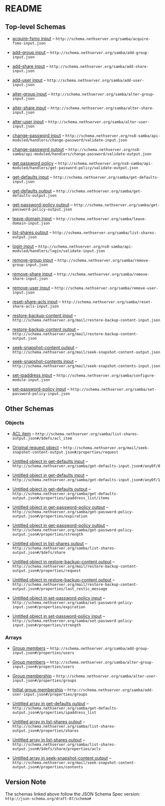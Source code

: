 # README

## Top-level Schemas

* [acquire-fsmo input](./acquire-fsmo-input.md "Acquire FSMO roles") – `http://schema.nethserver.org/samba/acquire-fsmo-input.json`

* [add-group input](./add-group-input.md "Add a group of users to the AD database") – `http://schema.nethserver.org/samba/add-group-input.json`

* [add-share input](./add-share-input.md "Create a new shared folder") – `http://schema.nethserver.org/samba/add-share-input.json`

* [add-user input](./add-user-input.md "Add a user to the AD database") – `http://schema.nethserver.org/samba/add-user-input.json`

* [alter-group input](./alter-group-input.md "Alter an existing group of users") – `http://schema.nethserver.org/samba/alter-group-input.json`

* [alter-share input](./alter-share-input.md "Alter a shared folder") – `http://schema.nethserver.org/samba/alter-share-input.json`

* [alter-user input](./alter-user-input.md "Alter an existing user") – `http://schema.nethserver.org/samba/alter-user-input.json`

* [change-password input](./validate-input.md) – `http://schema.nethserver.org/ns8-samba/api-moduled/handlers/change-password/validate-input.json`

* [change-password output](./validate-output.md) – `http://schema.nethserver.org/ns8-samba/api-moduled/handlers/change-password/validate-output.json`

* [get password policy](./validate-output-1.md) – `http://schema.nethserver.org/ns8-samba/api-moduled/handlers/get-password-policy/validate-output.json`

* [get-defaults input](./get-defaults-input.md "Compute the values that suit the configure-module action input") – `http://schema.nethserver.org/samba/get-defaults-input.json`

* [get-defaults output](./get-defaults-output.md "Return values that suit the configure-module action input") – `http://schema.nethserver.org/samba/get-defaults-output.json`

* [get-password-policy output](./get-password-policy-output.md "Get the domain password policy") – `http://schema.nethserver.org/samba/get-password-policy-output.json`

* [leave-domain input](./leave-domain-input.md "Remove the DC from an Active Directory domain") – `http://schema.nethserver.org/samba/leave-domain-input.json`

* [list-shares output](./list-shares-output.md "Return the list of shared folders and their attributes") – `http://schema.nethserver.org/samba/list-shares-output.json`

* [login input](./validate-input-1.md) – `http://schema.nethserver.org/ns8-samba/api-moduled/handlers/login/validate-input.json`

* [remove-group input](./remove-group-input.md "Remove an existing group of users") – `http://schema.nethserver.org/samba/remove-group-input.json`

* [remove-share input](./remove-share-input.md "Remove a shared folder and its contents") – `http://schema.nethserver.org/samba/remove-share-input.json`

* [remove-user input](./remove-user-input.md "Remove an existing user") – `http://schema.nethserver.org/samba/remove-user-input.json`

* [reset-share-acls input](./reset-share-acls-input.md "Reset ACLs for the shared folder and its contents") – `http://schema.nethserver.org/samba/reset-share-acls-input.json`

* [restore-backup-content input](./restore-backup-content-input.md "Extract content from a backup snapshot") – `http://schema.nethserver.org/mail/restore-backup-content-input.json`

* [restore-backup-content output](./restore-backup-content-output.md "Extract content from a backup snapshot") – `http://schema.nethserver.org/mail/restore-backup-content-output.json`

* [seek-snapshot-content output](./seek-snapshot-content-output.md "Locate a file or directory in a backup snapshot") – `http://schema.nethserver.org/mail/seek-snapshot-content-output.json`

* [seek-snapshot-contents input](./seek-snapshot-contents-input.md "Locate a file or directory in a backup snapshot") – `http://schema.nethserver.org/mail/seek-snapshot-contents-input.json`

* [set-ipaddress input](./configure-module-input.md "Change the DC IP address") – `http://schema.nethserver.org/samba/configure-module-input.json`

* [set-password-policy input](./set-password-policy-input.md "Set the domain password policy") – `http://schema.nethserver.org/samba/set-password-policy-input.json`

## Other Schemas

### Objects

* [ACL item](./list-shares-output-defs-acl-item.md "Translation of low-level Windows ACE to a simplified format") – `http://schema.nethserver.org/samba/list-shares-output.json#/$defs/acl_item`

* [Original request object](./seek-snapshot-content-output-properties-original-request-object.md) – `http://schema.nethserver.org/mail/seek-snapshot-content-output.json#/properties/request`

* [Untitled object in get-defaults input](./get-defaults-input-anyof-0.md) – `http://schema.nethserver.org/samba/get-defaults-input.json#/anyOf/0`

* [Untitled object in get-defaults input](./get-defaults-input-anyof-1.md) – `http://schema.nethserver.org/samba/get-defaults-input.json#/anyOf/1`

* [Untitled object in get-defaults output](./get-defaults-output-properties-ipaddress_list-items.md) – `http://schema.nethserver.org/samba/get-defaults-output.json#/properties/ipaddress_list/items`

* [Untitled object in get-password-policy output](./get-password-policy-output-properties-expiration.md) – `http://schema.nethserver.org/samba/get-password-policy-output.json#/properties/expiration`

* [Untitled object in get-password-policy output](./get-password-policy-output-properties-strength.md) – `http://schema.nethserver.org/samba/get-password-policy-output.json#/properties/strength`

* [Untitled object in list-shares output](./list-shares-output-defs-share.md) – `http://schema.nethserver.org/samba/list-shares-output.json#/$defs/share`

* [Untitled object in restore-backup-content output](./restore-backup-content-output-properties-request.md "Original request object") – `http://schema.nethserver.org/mail/restore-backup-content-output.json#/properties/request`

* [Untitled object in restore-backup-content output](./restore-backup-content-output-properties-last_restic_message.md "Last JSON message from Restic restore") – `http://schema.nethserver.org/mail/restore-backup-content-output.json#/properties/last_restic_message`

* [Untitled object in set-password-policy input](./set-password-policy-input-properties-expiration.md) – `http://schema.nethserver.org/samba/set-password-policy-input.json#/properties/expiration`

* [Untitled object in set-password-policy input](./set-password-policy-input-properties-strength.md) – `http://schema.nethserver.org/samba/set-password-policy-input.json#/properties/strength`

### Arrays

* [Group members](./add-group-input-properties-group-members.md) – `http://schema.nethserver.org/samba/add-group-input.json#/properties/users`

* [Group members](./alter-group-input-properties-group-members.md) – `http://schema.nethserver.org/samba/alter-group-input.json#/properties/users`

* [Group membership](./alter-user-input-properties-group-membership.md "Set the user as a member of the given list of groups") – `http://schema.nethserver.org/samba/alter-user-input.json#/properties/groups`

* [Initial group membership](./add-user-input-properties-initial-group-membership.md "Set the user as a member of the given list of groups") – `http://schema.nethserver.org/samba/add-user-input.json#/properties/groups`

* [Untitled array in get-defaults output](./get-defaults-output-properties-ipaddress_list.md) – `http://schema.nethserver.org/samba/get-defaults-output.json#/properties/ipaddress_list`

* [Untitled array in list-shares output](./list-shares-output-properties-shares.md) – `http://schema.nethserver.org/samba/list-shares-output.json#/properties/shares`

* [Untitled array in list-shares output](./list-shares-output-defs-share-properties-acls.md) – `http://schema.nethserver.org/samba/list-shares-output.json#/$defs/share/properties/acls`

* [Untitled array in seek-snapshot-content output](./seek-snapshot-content-output-properties-contents.md "List of absolute share content paths") – `http://schema.nethserver.org/mail/seek-snapshot-content-output.json#/properties/contents`

## Version Note

The schemas linked above follow the JSON Schema Spec version: `http://json-schema.org/draft-07/schema#`
